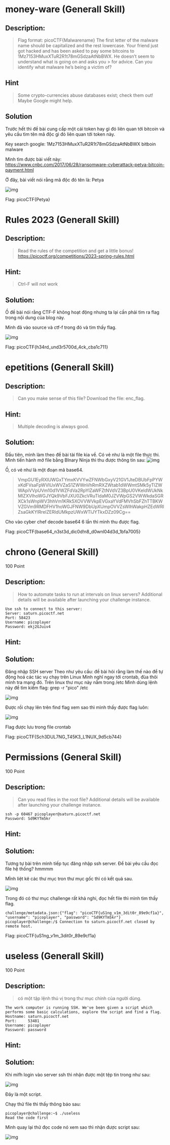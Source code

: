 
# money-ware (Generall Skill)

## Description: 
> Flag format: picoCTF{Malwarename}
> The first letter of the malware name should be capitalized and the rest lowercase.
> Your friend just got hacked and has been asked to pay some bitcoins to 1Mz7153HMuxXTuR2R1t78mGSdzaAtNbBWX. He doesn’t seem to understand what is going on and asks you > for advice. Can you identify what malware he’s being a victim of?

## Hint
> Some crypto-currencies abuse databases exist; check them out!
> Maybe Google might help.

## Solution

Trước hết thì đề bài cung cấp một cái token hay gì đó liên quan tới bitcoin và yêu cầu tìm tên mã độc gì đó liên quan tới token này.

Key search google: 1Mz7153HMuxXTuR2R1t78mGSdzaAtNbBWX bitboin malware

Mình tìm được bài viết này:  https://www.cnbc.com/2017/06/28/ransomware-cyberattack-petya-bitcoin-payment.html

Ở đây, bài viết nói rằng mã độc đó tên là: Petya

![img](./image/1.png)

Flag: picoCTF{Petya}




# Rules 2023 (Generall Skill)

## Description:
> Read the rules of the competition and get a little bonus!
> https://picoctf.org/competitions/2023-spring-rules.html

## Hint: 
> Ctrl-F will not work

## Solution:

Ồ đề bài nói rằng CTF-F không hoạt động nhưng ta lại cần phải tìm ra flag trong nội dung của blog này.

Mình đã vào source và ctf-f trong đó và tìm thấy flag.

![img](./image/2.png)

Flag: picoCTF{h34rd_und3r5700d_4ck_cba1c711}



# epetitions (Generall Skill)

## Description:
> Can you make sense of this file?
> Download the file: enc_flag.

## Hint:
> Multiple decoding is always good.

## Solution: 
Đầu tiên, mình làm theo đề bài tài file kia về. Có vẻ như là một file thực thi. Mình tiến hành mở file bằng BInary Ninja thì thu được thông tin sau:
![img](./image/3.png)

Ồ, có vẻ như là một đoạn mã base64.
>VmpGU1EyRXlUWGxTYmxKVVYwZFNWbGxyV21GV1JteDBUbFpPYWxKdFVsaFpWVlUxWVZaS1ZWWnVhRmRXZWtab1dWWmtSMk5yTlZWWApiVVpUVm10d1VWZFdVa2RpYlZaWFZtNVdVZ3BpU0VKeldWUkNkMlZXVlhoWGJYQk9VbFJXU0ZkcVRuTldaM0JZVWpGS2VWWkdaSGRXCk1sWnpWV3hhVm1KRk5XOVVWVkpEVGxaYVdFMVhSbFZhTTBKWVZGVm9RMDFHV1hoWGJFNW9DbUpXUmpOVVZsWlhWakpHZEdWRlZsaGkKYlRrelZERldUMkpzUWxWTlJYTkxDZz09Cg==

Cho vào cyber chef decode base64 6 lần thì mình thu được flag.

Flag: picoCTF{base64_n3st3d_dic0d!n8_d0wnl04d3d_1bfa7005}





# chrono (General Skill)
100 Point

## Description:
> How to automate tasks to run at intervals on linux servers? Additional details will be available after launching your challenge instance.
```
Use ssh to connect to this server:
Server: saturn.picoctf.net
Port: 58423
Username: picoplayer 
Password: ekj2GJuiv4
```

## Hint:
> 

## Solution:
Đăng nhập SSH server
Theo như yêu cầu: đề bài hỏi rằng làm thế nào để tự động hoá các tác vụ chạy trên Linux
Mình nghĩ ngay tới crontab, đùa thôi mình tra mạng đó. 
Trên linux thư mục này nằm trong /etc
Mình dùng lệnh này để tìm kiếm flag: grep -r "pico" /etc


![img](./image/4.png)

Được rồi chạy lên trên find flag xem sao thì mình thấy được flag luôn:

![img](./image/5.png)

Flag được lưu trong file crontab

Flag: picoCTF{Sch3DUL7NG_T45K3_L1NUX_9d5cb744}


# Permissions (General Skill)
100 Point

## Description:
> Can you read files in the root file? Additional details will be available after launching your challenge instance.
```
ssh -p 60467 picoplayer@saturn.picoctf.net
Password: Sd9KYTm5kr
```

## Hint:
>

## Solution:

Tương tự bài trên mình tiếp tục đăng nhập ssh server.
Để bài yêu cầu đọc file hệ thống? hmmmm

MÌnh liệt kê các thư mục tron thư mục gốc thì có kết quả sau.

![img](./image/6.png)

Trong đó có thư mục challenge rất khả nghi, đọc hết file thì mình tìm thấy flag.

```
challenge/metadata.json:{"flag": "picoCTF{uS1ng_v1m_3dit0r_89e9cf1a}", "username": "picoplayer", "password": "Sd9KYTm5kr"}
picoplayer@challenge:/$ Connection to saturn.picoctf.net closed by remote host.
```

Flag: picoCTF{uS1ng_v1m_3dit0r_89e9cf1a}



# useless (Generall Skill)
100 Point

## Description:
> có một tập lệnh thú vị trong thư mục chính của người dùng.
```
The work computer is running SSH. We've been given a script which performs some basic calculations, explore the script and find a flag.
Hostname: saturn.picoctf.net
Port:     53481
Username: picoplayer
Password: password
```

## Hint:
>

## Solution:
Khi mifh login vào server ssh thì nhận được một tệp tin trong như sau:

![img](./image/7.png)

Đây là một script.

Chạy thử file thì thấy thông báo sau:
```
picoplayer@challenge:~$ ./useless
Read the code first
```

Mình quay lại thử đọc code nó xem sao thì nhận được script sau:

![img](./image/8.png)

